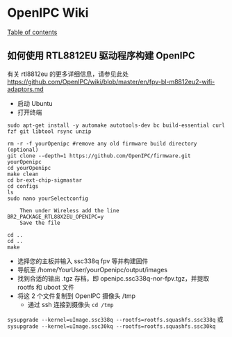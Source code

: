 # OpenIPC Wiki
[Table of contents](../README.md)


如何使用 RTL8812EU 驱动程序构建 OpenIPC 
--------------------------------

有关 rtl8812eu 的更多详细信息，请参见此处 https://github.com/OpenIPC/wiki/blob/master/en/fpv-bl-m8812eu2-wifi-adaptors.md

- 启动 Ubuntu
- 打开终端

```
sudo apt-get install -y automake autotools-dev bc build-essential curl fzf git libtool rsync unzip
```

```
rm -r -f yourOpenipc #remove any old firmware build directory (optional)
git clone --depth=1 https://github.com/OpenIPC/firmware.git yourOpenipc
cd yourOpenipc
make clean
cd br-ext-chip-sigmastar
cd configs
ls
sudo nano yourSelectconfig
```

```
	Then under Wireless add the line 
BR2_PACKAGE_RTL88X2EU_OPENIPC=y
	Save the file

cd ..
cd ..
make
```

- 选择您的主板并输入 ssc338q fpv 等并构建固件
- 导航至 /home/YourUser/yourOpenipc/output/images
- 找到合适的输出 .tgz 存档，即 openipc.ssc338q-nor-fpv.tgz，并提取 rootfs 和 uboot 文件
- 将这 2 个文件复制到 OpenIPC 摄像头 /tmp
  - 通过 ssh 连接到摄像头
`cd /tmp`

`sysupgrade --kernel=uImage.ssc338q --rootfs=rootfs.squashfs.ssc338q` 
或 
`sysupgrade --kernel=uImage.ssc30kq --rootfs=rootfs.squashfs.ssc30kq`

